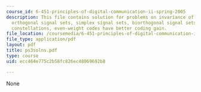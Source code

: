 ```yaml
---
course_id: 6-451-principles-of-digital-communication-ii-spring-2005
description: This file contains solution for problems on invariance of coding gain,
  orthogonal signal sets, simplex signal sets, biorthogonal signal sets, small nonbinary
  constellations, even-weight codes have better coding gain.
file_location: /coursemedia/6-451-principles-of-digital-communication-ii-spring-2005/ecc464e775c2b58fc826ec48069692b8_ps3solns.pdf
file_type: application/pdf
layout: pdf
title: ps3solns.pdf
type: course
uid: ecc464e775c2b58fc826ec48069692b8

---
```

None